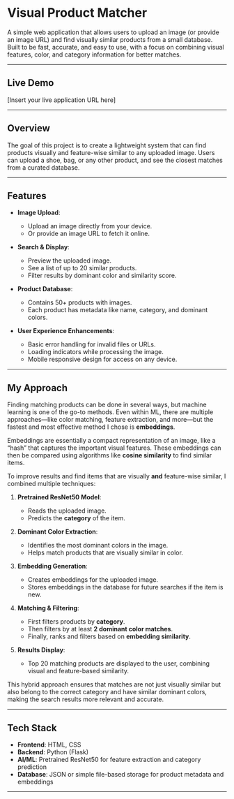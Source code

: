 # Visual Product Matcher

A simple web application that allows users to upload an image (or provide an image URL) and find visually similar products from a small database. Built to be fast, accurate, and easy to use, with a focus on combining visual features, color, and category information for better matches.

---

## **Live Demo**

[Insert your live application URL here]

---

## **Overview**

The goal of this project is to create a lightweight system that can find products visually and feature-wise similar to any uploaded image. Users can upload a shoe, bag, or any other product, and see the closest matches from a curated database.

---

## **Features**

- **Image Upload**:  
  - Upload an image directly from your device.  
  - Or provide an image URL to fetch it online.  

- **Search & Display**:  
  - Preview the uploaded image.  
  - See a list of up to 20 similar products.  
  - Filter results by dominant color and similarity score.  

- **Product Database**:  
  - Contains 50+ products with images.  
  - Each product has metadata like name, category, and dominant colors.  

- **User Experience Enhancements**:  
  - Basic error handling for invalid files or URLs.  
  - Loading indicators while processing the image.  
  - Mobile responsive design for access on any device.  

---

## **My Approach**

Finding matching products can be done in several ways, but machine learning is one of the go-to methods. Even within ML, there are multiple approaches—like color matching, feature extraction, and more—but the fastest and most effective method I chose is **embeddings**.  

Embeddings are essentially a compact representation of an image, like a “hash” that captures the important visual features. These embeddings can then be compared using algorithms like **cosine similarity** to find similar items.  

To improve results and find items that are visually **and** feature-wise similar, I combined multiple techniques:  

1. **Pretrained ResNet50 Model**:  
   - Reads the uploaded image.  
   - Predicts the **category** of the item.  

2. **Dominant Color Extraction**:  
   - Identifies the most dominant colors in the image.  
   - Helps match products that are visually similar in color.  

3. **Embedding Generation**:  
   - Creates embeddings for the uploaded image.  
   - Stores embeddings in the database for future searches if the item is new.  

4. **Matching & Filtering**:  
   - First filters products by **category**.  
   - Then filters by at least **2 dominant color matches**.  
   - Finally, ranks and filters based on **embedding similarity**.  

5. **Results Display**:  
   - Top 20 matching products are displayed to the user, combining visual and feature-based similarity.  

This hybrid approach ensures that matches are not just visually similar but also belong to the correct category and have similar dominant colors, making the search results more relevant and accurate.

---

## **Tech Stack**

- **Frontend**: HTML, CSS  
- **Backend**: Python (Flask)  
- **AI/ML**: Pretrained ResNet50 for feature extraction and category prediction  
- **Database**: JSON or simple file-based storage for product metadata and embeddings  

---
